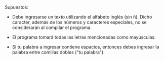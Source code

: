 Supuestos:

* Debe ingresarse un texto utilizando el alfabeto inglés (sin ñ). Dicho caracter, además de los números y caracteres especiales, 
no se considerarán al compilar el programa.

* El programa tomará todas las letras mencionadas como mayúsculas.

* Si tu palabra a ingresar contiene espacios, entonces debes ingresar la palabra entre comillas dobles ("tu palabra").
